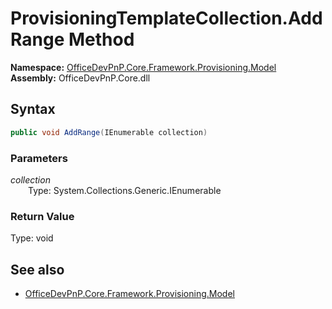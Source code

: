 # ProvisioningTemplateCollection.AddRange Method  
  

**Namespace:** [OfficeDevPnP.Core.Framework.Provisioning.Model](OfficeDevPnP.Core.Framework.Provisioning.Model.md)  
**Assembly:** OfficeDevPnP.Core.dll  
## Syntax
```C#
public void AddRange(IEnumerable collection)
```
### Parameters
*collection*  
&emsp;&emsp;Type: System.Collections.Generic.IEnumerable  

### Return Value
Type: void  

## See also
- [OfficeDevPnP.Core.Framework.Provisioning.Model](OfficeDevPnP.Core.Framework.Provisioning.Model.md)
